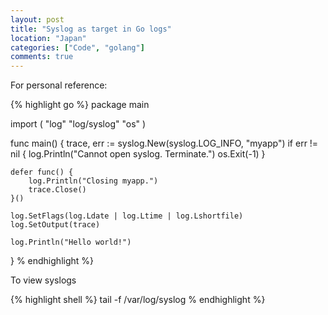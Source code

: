 ```yaml
---
layout: post
title: "Syslog as target in Go logs"
location: "Japan"
categories: ["Code", "golang"]
comments: true
---
```


For personal reference:

{% highlight go %}
package main

import (
    "log"
    "log/syslog"
    "os"
)

func main() {
    trace, err := syslog.New(syslog.LOG_INFO, "myapp")
    if err != nil {
	    log.Println("Cannot open syslog. Terminate.")
	    os.Exit(-1)
    }

    defer func() {
	    log.Println("Closing myapp.")
	    trace.Close()
    }()

    log.SetFlags(log.Ldate | log.Ltime | log.Lshortfile)
    log.SetOutput(trace)

    log.Println("Hello world!")
}
% endhighlight %}

To view syslogs

{% highlight shell %}
tail -f /var/log/syslog
% endhighlight %}
